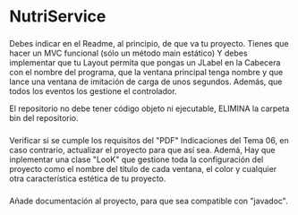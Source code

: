 # NutriService



###
Debes indicar en el Readme, al principio, de que va tu proyecto.
Tienes que hacer un MVC funcional (sólo un método main estático)
Y debes implementar que tu Layout permita
que pongas un JLabel en la Cabecera con el nombre del programa,
que la ventana principal tenga nombre y
que lance una ventana de imitación de carga de unos segundos.
Además, que todos los eventos los gestione el controlador.

El repositorio no debe tener código objeto ni ejecutable,
ELIMINA la carpeta bin del repositorio.
###

Verificar si se cumple los requisitos del "PDF" Indicaciones del Tema 06,
en caso contrario, actualizar el proyecto para que así sea.
Ademá, Hay que inplementar una clase "LooK" que gestione toda la configuración del proyecto 
como el nombre del título de cada ventana, el color y cualquier otra característica
estética de tu proyecto.
###

Añade documentación al proyecto,
para que sea compatible con "javadoc".
###

